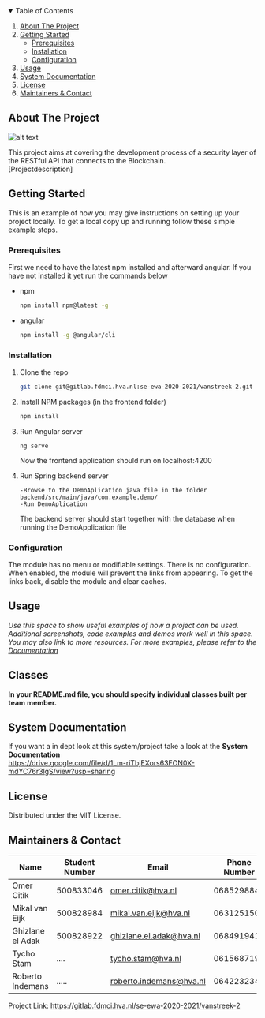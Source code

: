<!-- TABLE OF CONTENTS -->
<details open="open">
  <summary>Table of Contents</summary>
  <ol>
    <li>
      <a href="#about-the-project">About The Project</a>
    </li>
    <li>
      <a href="#getting-started">Getting Started</a>
      <ul>
        <li><a href="#prerequisites">Prerequisites</a></li>
        <li><a href="#installation">Installation</a></li>
        <li><a href="#configuration">Configuration</a></li>
      </ul>
    </li>
    <li><a href="#usage">Usage</a></li>
    <li><a href="#system-documentation">System Documentation</a></li>
    <li><a href="#license">License</a></li>
    <li><a href="#maintainers-contact">Maintainers & Contact</a></li>
  </ol>
</details>



<!-- ABOUT THE PROJECT -->
## About The Project
![alt text](https://cdn.shopify.com/s/files/1/0021/1966/3675/files/Van-streek-logo-liggend-zwart_482x.png "Logo Title Text 1")  
    
This project aims at covering the development process of a security layer of the RESTful API that connects to the Blockchain.  
[Projectdescription]

<!-- GETTING STARTED -->
## Getting Started

This is an example of how you may give instructions on setting up your project locally.
To get a local copy up and running follow these simple example steps.

### Prerequisites
First we need to have the latest npm installed and afterward angular. If you have not installed it yet run the commands below 
* npm
  ```sh
  npm install npm@latest -g
  ```
* angular
  ```sh
  npm install -g @angular/cli
  ```

### Installation

1. Clone the repo
   ```sh
   git clone git@gitlab.fdmci.hva.nl:se-ewa-2020-2021/vanstreek-2.git
   ```
2. Install NPM packages (in the frontend folder)
   ```sh
   npm install
   ```
3. Run Angular server 
   ```JS
   ng serve
   ```
   Now the frontend application should run on localhost:4200

3. Run Spring backend server 
   ```JS
   -Browse to the DemoAplication java file in the folder backend/src/main/java/com.example.demo/  
   -Run DemoAplication
   ```
   The backend server should start together with the database when running the DemoApplication file   

### Configuration

The module has no menu or modifiable settings. There is no configuration. When
enabled, the module will prevent the links from appearing. To get the links
back, disable the module and clear caches.

<!-- USAGE EXAMPLES -->
## Usage

*Use this space to show useful examples of how a project can be used. Additional screenshots, code examples and demos work well in this space. You may also link to more resources.
_For more examples, please refer to the [Documentation](https://example.com)_*

<!-- USAGE EXAMPLES -->
## Classes
**In your README.md file, you should specify individual classes built per team member.**

<!-- CONTRIBUTING -->
## System Documentation

If you want a in dept look at this system/project take a look at the **System Documentation**  
https://drive.google.com/file/d/1Lm-riTbjEXors63FON0X-mdYC76r3lgS/view?usp=sharing

<!-- LICENSE -->
## License
Distributed under the MIT License.

<!-- CONTACT -->
## Maintainers & Contact 

Name | Student Number | Email | Phone Number |  
--- | --- | --- | --- | 
Omer Citik | 500833046 | omer.citik@hva.nl | 0685298845 |
Mikal van Eijk | 500828984 | mikal.van.eijk@hva.nl | 0631251505 |
Ghizlane el Adak | 500828922 | ghizlane.el.adak@hva.nl | 0684919415 |
Tycho Stam | .... | tycho.stam@hva.nl | 0615687192 |
Roberto Indemans | ..... | roberto.indemans@hva.nl | 0642232349 |

Project Link: https://gitlab.fdmci.hva.nl/se-ewa-2020-2021/vanstreek-2
